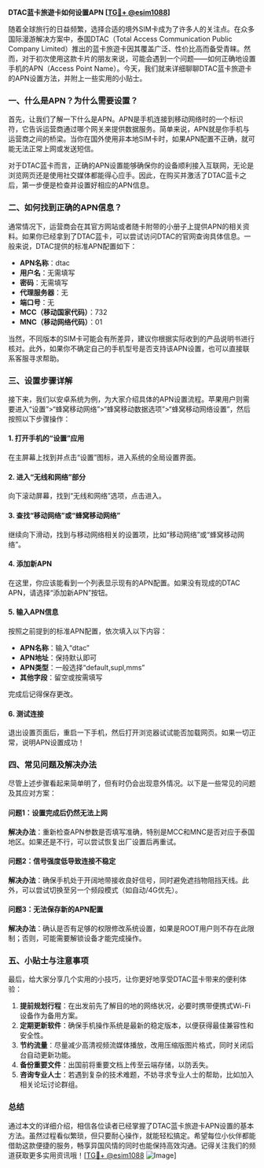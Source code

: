 **DTAC蓝卡旅遊卡如何设置APN [[TG💪+ @esim1088](https://t.me/s/esim1088)]**

随着全球旅行的日益频繁，选择合适的境外SIM卡成为了许多人的关注点。在众多国际漫游解决方案中，泰国DTAC（Total Access Communication Public Company Limited）推出的蓝卡旅遊卡因其覆盖广泛、性价比高而备受青睐。然而，对于初次使用这款卡片的朋友来说，可能会遇到一个问题——如何正确地设置手机的APN（Access Point Name）。今天，我们就来详细聊聊DTAC蓝卡旅遊卡的APN设置方法，并附上一些实用的小贴士。

### 一、什么是APN？为什么需要设置？

首先，让我们了解一下什么是APN。APN是手机连接到移动网络时的一个标识符，它告诉运营商通过哪个网关来提供数据服务。简单来说，APN就是你手机与运营商之间的桥梁。当你在国外使用非本地SIM卡时，如果APN配置不正确，就可能无法正常上网或发送短信。

对于DTAC蓝卡而言，正确的APN设置能够确保你的设备顺利接入互联网，无论是浏览网页还是使用社交媒体都能得心应手。因此，在购买并激活了DTAC蓝卡之后，第一步便是检查并设置好相应的APN信息。

### 二、如何找到正确的APN信息？

通常情况下，运营商会在其官方网站或者随卡附带的小册子上提供APN的相关资料。如果你已经拿到了DTAC蓝卡，可以尝试访问DTAC的官网查询具体信息。一般来说，DTAC提供的标准APN配置如下：

- **APN名称**：dtac
- **用户名**：无需填写
- **密码**：无需填写
- **代理服务器**：无
- **端口号**：无
- **MCC（移动国家代码）**：732
- **MNC（移动网络代码）**：01

当然，不同版本的SIM卡可能会有所差异，建议你根据实际收到的产品说明书进行核对。此外，如果你不确定自己的手机型号是否支持该APN设置，也可以直接联系客服寻求帮助。

### 三、设置步骤详解

接下来，我们以安卓系统为例，为大家介绍具体的APN设置流程。苹果用户则需要进入“设置”>“蜂窝移动网络”>“蜂窝移动数据选项”>“蜂窝移动网络设置”，然后按照以下步骤操作：

#### 1. 打开手机的“设置”应用
在主屏幕上找到并点击“设置”图标，进入系统的全局设置界面。

#### 2. 进入“无线和网络”部分
向下滚动屏幕，找到“无线和网络”选项，点击进入。

#### 3. 查找“移动网络”或“蜂窝移动网络”
继续向下滑动，找到与移动网络相关的设置项，比如“移动网络”或“蜂窝移动网络”。

#### 4. 添加新APN
在这里，你应该能看到一个列表显示现有的APN配置。如果没有现成的DTAC APN，请选择“添加新APN”按钮。

#### 5. 输入APN信息
按照之前提到的标准APN配置，依次填入以下内容：
- **APN名称**：输入“dtac”
- **APN地址**：保持默认即可
- **APN类型**：一般选择“default,supl,mms”
- **其他字段**：留空或按需填写

完成后记得保存更改。

#### 6. 测试连接
退出设置页面后，重启一下手机，然后打开浏览器试试能否加载网页。如果一切正常，说明APN设置成功！

### 四、常见问题及解决办法

尽管上述步骤看起来简单明了，但有时仍会出现意外情况。以下是一些常见的问题及其应对方案：

#### 问题1：设置完成后仍然无法上网
**解决办法**：重新检查APN参数是否填写准确，特别是MCC和MNC是否对应于泰国地区。如果还是不行，可以尝试恢复出厂设置后再重试。

#### 问题2：信号强度低导致连接不稳定
**解决办法**：确保手机处于开阔地带接收良好信号，同时避免遮挡物阻挡天线。此外，可以尝试切换至另一个频段模式（如自动/4G优先）。

#### 问题3：无法保存新的APN配置
**解决办法**：确认是否有足够的权限修改系统设置，如果是ROOT用户则不存在此限制；否则，可能需要解锁设备才能完成操作。

### 五、小贴士与注意事项

最后，给大家分享几个实用的小技巧，让你更好地享受DTAC蓝卡带来的便利体验：

1. **提前规划行程**：在出发前先了解目的地的网络状况，必要时携带便携式Wi-Fi设备作为备用方案。
2. **定期更新软件**：确保手机操作系统是最新的稳定版本，以便获得最佳兼容性和安全性。
3. **节约流量**：尽量减少高清视频流媒体播放，改用压缩版图片格式，同时关闭后台自动更新功能。
4. **备份重要文件**：出国前将重要文档上传至云端存储，以防丢失。
5. **咨询专业人士**：若遇到复杂的技术难题，不妨寻求专业人士的帮助，比如加入相关论坛讨论群组。

### 总结

通过本文的详细介绍，相信各位读者已经掌握了DTAC蓝卡旅遊卡APN设置的基本方法。虽然过程看似繁琐，但只要耐心操作，就能轻松搞定。希望每位小伙伴都能借助这款便捷的服务，畅享异国风情的同时也能保持高效沟通。记得关注我们的频道获取更多实用资讯哦！[[TG💪+ @esim1088](https://t.me/s/esim1088) ![Image](https://i.postimg.cc/4NQfJmqS/Snipaste-2025-05-13-00-14-12.png)]